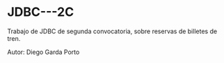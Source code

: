 # JDBC---2C

Trabajo de JDBC de segunda convocatoria, sobre reservas de billetes de tren. 

Autor: Diego Garda Porto
